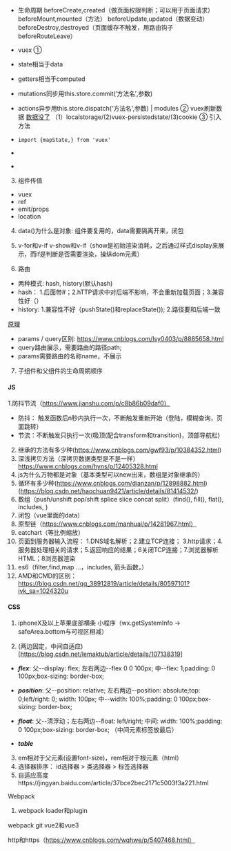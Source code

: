 ﻿- 生命周期
  beforeCreate,created（做页面权限判断；可以用于页面请求）
  beforeMount,mounted（方法）
  beforeUpdate,updated（数据变动）
  beforeDestroy,destroyed（页面缓存不触发，用路由钩子beforeRouteLeave）
- vuex
  ①

- state相当于data

- getters相当于computed

- mutations同步用this.store.commit(′方法名′,参数)

- actions异步用this.store.dispatch('方法名',参数) | modules
  ②
  vuex刷新数据
  [数据没了](https://www.jb51.net/article/160918.htm)
  （1）localstorage/(2)vuex-persistedstate/(3)cookie
  ③
  引入方法

- ```
  import {mapState,} from 'vuex'
  ```

- ```
  
  ```

- 

  

3. 组件传值

- vuex
- ref
- emit/props
- location


4. data()为什么是对象: 组件要复用的，data需要隔离开来，闭包

5. v-for和v-if
   v-show和v-if（show是初始渲染消耗，之后通过样式display来展示，而if是判断是否需要渲染，操纵dom元素）

6. 路由

- 两种模式: hash, history(默认hash)
- hash： 1.后面带#；2.hTTP请求中对后端不影响，不会重新加载页面；3.兼容性好（）
- history: 1.兼容性不好（pushState()和replaceState()); 2.路径要和后端一致

[原理](https://blog.csdn.net/qq_38912819/article/details/80636195)

- params / query区别: https://www.cnblogs.com/lsy0403/p/8885658.html 
- query路由展示，需要路由的路径path; 
- params需要路由的名称name，不展示

7. 子组件和父组件的生命周期顺序





#### JS

1.防抖节流（https://www.jianshu.com/p/c8b86b09daf0）

- 防抖： 触发函数后n秒内执行一次，不断触发重新开始（登陆，模糊查询，页面跳转）
- 节流：不断触发只执行一次(吸顶(配合transform和transition)，顶部导航栏)

2. 继承的方法有多少种(https://www.cnblogs.com/gwf93/p/10384352.html)
3. 深浅拷贝方法（深拷贝数据类型是不是一样） https://www.cnblogs.com/hyns/p/12405328.html
4. js为什么万物都是对象（基本类型可以new出来，数组是对象继承的）
5. 循环有多少种(https://www.cnblogs.com/dianzan/p/12898882.html)(https://blog.csdn.net/haochuan9421/article/details/81414532/)
6. 数组（push/unshift   pop/shift  splice  slice   concat   split）(find(), fill(), flat(), includes, )
7. 闭包（vue里面的data）
8. 原型链（https://www.cnblogs.com/manhuai/p/14281967.html）
9. eatchart（等比例缩放）
10. 页面到服务器输入流程： 1.DNS域名解析；2.建立TCP连接； 3.http请求；4.服务器处理相关的请求；5.返回响应的结果；6关闭TCP连接；7.浏览器解析HTML；8浏览器渲染
11. es6（filter,find,map     ...，includes, 箭头函数，）
12. AMD和CMD的区别：https://blog.csdn.net/qq_38912819/article/details/80597101?ivk_sa=1024320u





#### CSS

1. iphoneX及以上苹果底部横条 小程序（wx.getSystemInfo -> safeArea.bottom与可视区相减）

2. (两边固定，中间自适应)[https://blog.csdn.net/lemaktub/article/details/107138319]

- ***flex***: 父--display: flex;   左右两边--flex 0 0 100px;   中--flex: 1;padding: 0 100px;box-sizing: border-box;

- ***position***: 父--position: relative;   左右两边--position: absolute;top: 0;left/right: 0; width: 100px;   中--width: 100%;padding: 0 100px;box-sizing: border-box;
- ***float***: 父--清浮动；左右两边--float: left/right; 中间: width: 100%;padding: 0 100px;box-sizing: border-box;    （中间元素标签放最后）
- ***table***


3. em相对于父元素(设置font-size)，rem相对于根元素（html）
4. 选择器排序： id选择器 > 类选择器 > 标签选择器
5. 自适应高度https://jingyan.baidu.com/article/37bce2bec2171c5003f3a221.html





Webpack

1. webpack loader和plugin

webpack
git
vue2和vue3

http和https（https://www.cnblogs.com/wqhwe/p/5407468.html）

